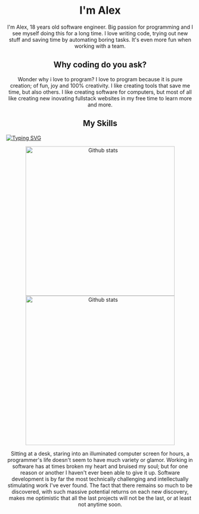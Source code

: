 <h1 align="center">I'm Alex</h1>
<p align="center">
  I'm Alex, 18 years old software engineer. Big passion for programming and I see myself doing this for a long time. I love writing code, trying out new stuff and saving   time by automating boring tasks. It's even more fun when working with a team.
</p>
<h2 align="center">Why coding do you ask?</h2>
<p align="center">
  Wonder why i love to program? I love to program because it is pure creation; of fun, joy and 100% creativity. I like creating tools that save me time, but also others. I like creating software for computers, but most of all like creating new inovating fullstack websites in my free time to learn more and more.
</p>
<h2 align="center">My Skills</h2>
<a href="https://git.io/typing-svg"><img src="https://readme-typing-svg.demolab.com?font=Fira+Code&size=35&duration=2000&pause=1000&color=fa8b00&center=true&width=1920&lines=React;Node.js;Express;Java" alt="Typing SVG" /></a>
<p align="center">
    <img width="400" src="https://streak-stats.demolab.com?user=KingDevCode&theme=dark&hide_border=true" alt="Github stats">
    <img width="400" src="https://github-readme-stats.vercel.app/api?username=KingDevCode&show_icons=true&theme=dark&hide_border=true&icon_color=fa8b00" alt="Github stats">
</p>
<p align="center">
  Sitting at a desk, staring into an illuminated computer screen for hours, a programmer's life doesn't seem to have much variety or glamor. Working in software has at times broken my heart and bruised my soul; but for one reason or another I haven't ever been able to give it up. Software development is by far the most technically challenging and intellectually stimulating work I've ever found. The fact that there remains so much to be discovered, with such massive potential returns on each new discovery, makes me optimistic that all the last projects will not be the last, or at least not anytime soon.
</p>
